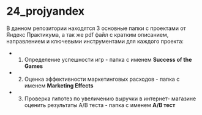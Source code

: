 # 24_projyandex
В данном репозитории находятся 3 основные папки с проектами от Яндекс Практикума, а так же pdf файл с кратким описанием, направлением и ключевыми инструментами для каждого проекта: 
* 1. Определение успешности игр - папка с именем **Success of the Games**
* 2. Оценка эффективности маркетинговых расходов - папка с именем **Marketing Effects**
* 3. Проверка гипотез по увеличению выручки в интернет- магазине оценить результаты A/В теста - папка с именем **A/B тест**
